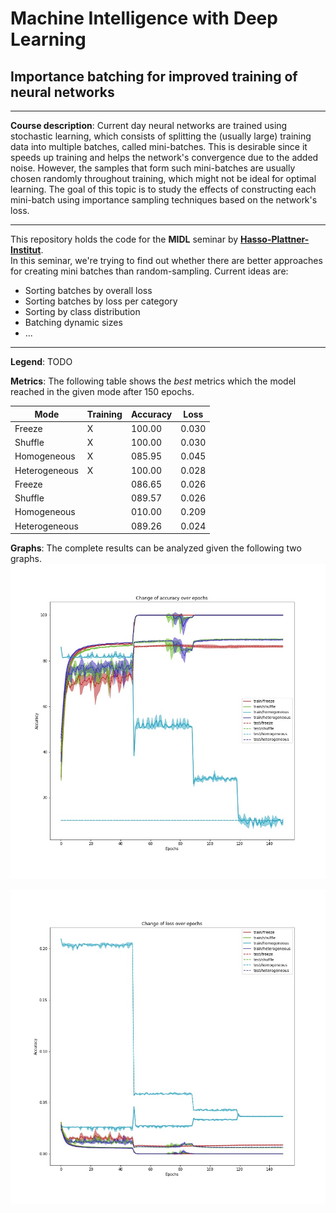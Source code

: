 # Machine Intelligence with Deep Learning
## Importance batching for improved training of neural networks
---
**Course description**: Current day neural networks are trained using stochastic learning, which consists of splitting the (usually large) training data into multiple batches, called mini-batches. This is desirable since it speeds up training and helps the network's convergence due to the added noise. However, the samples that form such mini-batches are usually chosen randomly throughout training, which might not be ideal for optimal learning. The goal of this topic is to study the effects of constructing each mini-batch using importance sampling techniques based on the network's loss.

--- 
This repository holds the code for the **MIDL** seminar by [**Hasso-Plattner-Institut**](https://hpi.de).  
In this seminar, we're trying to find out whether there are better approaches for creating mini batches than random-sampling. Current ideas are:
- Sorting batches by overall loss 
- Sorting batches by loss per category
- Sorting by class distribution
- Batching dynamic sizes
- ...

---
**Legend**: TODO

**Metrics**: The following table shows the _best_ metrics which the model reached in the given mode after 150 epochs.

| Mode          | Training | Accuracy | Loss  |
|---------------|----------|----------|-------|
|Freeze         | X        |100.00    |0.030  |
|Shuffle        | X        |100.00    |0.030  |
|Homogeneous    | X        |085.95    |0.045  |
|Heterogeneous  | X        |100.00    |0.028  |
|Freeze         |          |086.65    |0.026  |
|Shuffle        |          |089.57    |0.026  |
|Homogeneous    |          |010.00    |0.209  |
|Heterogeneous  |          |089.26    |0.024  |

**Graphs**: The complete results can be analyzed given the following two graphs.
![Accuracy graph](figures/20191119_accuracy.jpg "Accuracy")

![Loss graph](figures/20191119_loss.jpg "Loss")
